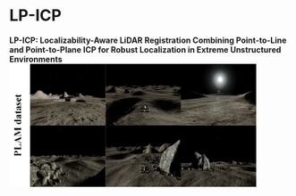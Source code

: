 # LP-ICP
**LP-ICP: Localizability-Aware LiDAR Registration Combining Point-to-Line and Point-to-Plane ICP for Robust Localization in Extreme Unstructured Environments**
<br>
<img src="figure/PLAM_dataset.png" width="442" height="221">
